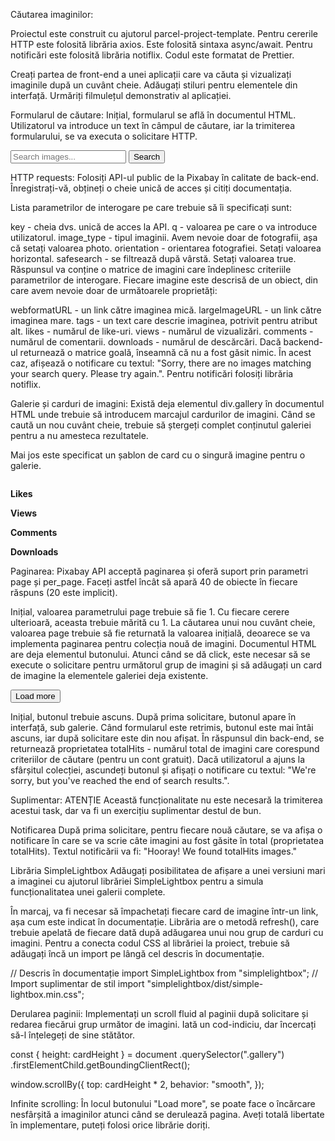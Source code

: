 Căutarea imaginilor:

Proiectul este construit cu ajutorul parcel-project-template.
Pentru cererile HTTP este folosită librăria axios.
Este folosită sintaxa async/await.
Pentru notificări este folosită librăria notiflix.
Codul este formatat de Prettier.

Creați partea de front-end a unei aplicații care va căuta și vizualizați imaginile după un cuvânt cheie. Adăugați stiluri pentru elementele din interfață. Urmăriți filmulețul demonstrativ al aplicației.

Formularul de căutare:
Inițial, formularul se află în documentul HTML. Utilizatorul va introduce un text în câmpul de căutare, iar la trimiterea formularului, se va executa o solicitare HTTP.

<form class="search-form" id="search-form">
  <input
    type="text"
    name="searchQuery"
    autocomplete="off"
    placeholder="Search images..."
  />
  <button type="submit">Search</button>
</form>

HTTP requests:
Folosiți API-ul public de la Pixabay în calitate de back-end. Înregistrați-vă, obțineți o cheie unică de acces și citiți documentația.

Lista parametrilor de interogare pe care trebuie să îi specificați sunt:

key - cheia dvs. unică de acces la API.
q - valoarea pe care o va introduce utilizatorul.
image_type - tipul imaginii. Avem nevoie doar de fotografii, așa că setați valoarea photo.
orientation - orientarea fotografiei. Setați valoarea horizontal.
safesearch - se filtrează după vârstă. Setați valoarea true.
Răspunsul va conține o matrice de imagini care îndeplinesc criteriile parametrilor de interogare. Fiecare imagine este descrisă de un obiect, din care avem nevoie doar de următoarele proprietăți:

webformatURL - un link către imaginea mică.
largeImageURL - un link către imaginea mare.
tags - un text care descrie imaginea, potrivit pentru atribut alt.
likes - numărul de like-uri.
views - numărul de vizualizări.
comments - numărul de comentarii.
downloads - numărul de descărcări.
Dacă backend-ul returnează o matrice goală, înseamnă că nu a fost găsit nimic. În acest caz, afișează o notificare cu textul: "Sorry, there are no images matching your search query. Please try again.". Pentru notificări folosiți librăria notiflix.

Galerie și carduri de imagini:
Există deja elementul div.gallery în documentul HTML unde trebuie să introducem marcajul cardurilor de imagini. Când se caută un nou cuvânt cheie, trebuie să ștergeți complet conținutul galeriei pentru a nu amesteca rezultatele.

<div class="gallery">
  <!--Carduri cu imagini -->
</div>

Mai jos este specificat un șablon de card cu o singură imagine pentru o galerie.

<div class="photo-card">
  <img src="" alt="" loading="lazy" />
  <div class="info">
    <p class="info-item">
      <b>Likes</b>
    </p>
    <p class="info-item">
      <b>Views</b>
    </p>
    <p class="info-item">
      <b>Comments</b>
    </p>
    <p class="info-item">
      <b>Downloads</b>
    </p>
  </div>
</div>

Paginarea:
Pixabay API acceptă paginarea și oferă suport prin parametri page și per_page. Faceți astfel încât să apară 40 de obiecte în fiecare răspuns (20 este implicit).

Inițial, valoarea parametrului page trebuie să fie 1.
Cu fiecare cerere ulterioară, aceasta trebuie mărită cu 1.
La căutarea unui nou cuvânt cheie, valoarea page trebuie să fie returnată la valoarea inițială, deoarece se va implementa paginarea pentru colecția nouă de imagini.
Documentul HTML are deja elementul butonului. Atunci când se dă click, este necesar să se execute o solicitare pentru următorul grup de imagini și să adăugați un card de imagine la elementele galeriei deja existente.

<button type="button" class="load-more">Load more</button>

Inițial, butonul trebuie ascuns.
După prima solicitare, butonul apare în interfață, sub galerie.
Când formularul este retrimis, butonul este mai întâi ascuns, iar după solicitare este din nou afișat.
În răspunsul din back-end, se returnează proprietatea totalHits - numărul total de imagini care corespund criteriilor de căutare (pentru un cont gratuit). Dacă utilizatorul a ajuns la sfârșitul colecției, ascundeți butonul și afișați o notificare cu textul: "We're sorry, but you've reached the end of search results.".

Suplimentar:
ATENȚIE
Această funcționalitate nu este necesară la trimiterea acestui task, dar va fi un exercițiu suplimentar destul de bun.

Notificarea
După prima solicitare, pentru fiecare nouă căutare, se va afișa o notificare în care se va scrie câte imagini au fost găsite în total (proprietatea totalHits). Textul notificării va fi: "Hooray! We found totalHits images."

Librăria SimpleLightbox
Adăugați posibilitatea de afișare a unei versiuni mari a imaginei cu ajutorul librăriei SimpleLightbox pentru a simula funcționalitatea unei galerii complete.

În marcaj, va fi necesar să împachetați fiecare card de imagine într-un link, așa cum este indicat în documentație.
Librăria are o metodă refresh(), care trebuie apelată de fiecare dată după adăugarea unui nou grup de carduri cu imagini.
Pentru a conecta codul CSS al librăriei la proiect, trebuie să adăugați încă un import pe lângă cel descris în documentație.

// Descris în documentație
import SimpleLightbox from "simplelightbox";
// Import suplimentar de stil
import "simplelightbox/dist/simple-lightbox.min.css";

Derularea paginii:
Implementați un scroll fluid al paginii după solicitare și redarea fiecărui grup următor de imagini. Iată un cod-indiciu, dar încercați să-l înțelegeți de sine stătător.

const { height: cardHeight } = document
  .querySelector(".gallery")
  .firstElementChild.getBoundingClientRect();

window.scrollBy({
  top: cardHeight * 2,
  behavior: "smooth",
});

Infinite scrolling:
În locul butonului "Load more", se poate face o încărcare nesfârșită a imaginilor atunci când se derulează pagina. Aveți totală libertate în implementare, puteți folosi orice librărie doriți.